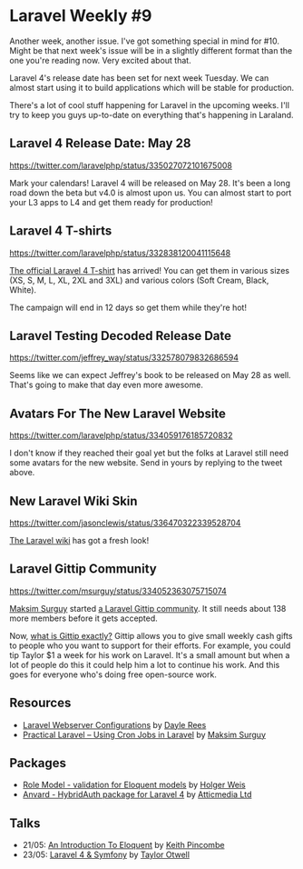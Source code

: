 # Laravel Weekly #9

Another week, another issue. I've got something special in mind for #10. Might be that next week's issue will be in a slightly different format than the one you're reading now. Very excited about that.

Laravel 4's release date has been set for next week Tuesday. We can almost start using it to build applications which will be stable for production.

There's a lot of cool stuff happening for Laravel in the upcoming weeks. I'll try to keep you guys up-to-date on everything that's happening in Laraland.

## Laravel 4 Release Date: May 28

https://twitter.com/laravelphp/status/335027072101675008

Mark your calendars! Laravel 4 will be released on May 28. It's been a long road down the beta but v4.0 is almost upon us. You can almost start to port your L3 apps to L4 and get them ready for production!

## Laravel 4 T-shirts

https://twitter.com/laravelphp/status/332838120041115648

[The official Laravel 4 T-shirt](http://teespring.com/laravel) has arrived! You can get them in various sizes (XS, S, M, L, XL, 2XL and 3XL) and various colors (Soft Cream, Black, White).

The campaign will end in 12 days so get them while they're hot!

## Laravel Testing Decoded Release Date

https://twitter.com/jeffrey_way/status/332578079832686594

Seems like we can expect Jeffrey's book to be released on May 28 as well. That's going to make that day even more awesome.

## Avatars For The New Laravel Website

https://twitter.com/laravelphp/status/334059176185720832

I don't know if they reached their goal yet but the folks at Laravel still need some avatars for the new website. Send in yours by replying to the tweet above.

## New Laravel Wiki Skin

https://twitter.com/jasonclewis/status/336470322339528704

[The Laravel wiki](http://wiki.laravel.io/) has got a fresh look!

## Laravel Gittip Community

https://twitter.com/msurguy/status/334052363075715074

[Maksim Surguy](https://twitter.com/msurguy) started [a Laravel Gittip community](https://www.gittip.com/for/laravel/). It still needs about 138 more members before it gets accepted. 

Now, [what is Gittip exactly?](https://www.gittip.com/about/) Gittip allows you to give small weekly cash gifts to people who you want to support for their efforts. For example, you could tip Taylor $1 a week for his work on Laravel. It's a small amount but when a lot of people do this it could help him a lot to continue his work. And this goes for everyone who's doing free open-source work.

## Resources

- [Laravel Webserver Configurations](https://github.com/daylerees/laravel-website-configs) by [Dayle Rees](https://twitter.com/daylerees)
- [Practical Laravel – Using Cron Jobs in Laravel](http://maxoffsky.com/code-blog/practical-laravel-using-cron-jobs-in-laravel/) by [Maksim Surguy](https://twitter.com/msurguy)

## Packages

- [Role Model - validation for Eloquent models](https://github.com/betawax/role-model) by [Holger Weis](https://twitter.com/betawax)
- [Anvard - HybridAuth package for Laravel 4](https://bitbucket.org/atticmedia/anvard) by [Atticmedia Ltd](http://atticmedia.com/)

## Talks

- 21/05: [An Introduction To Eloquent](http://phpneintrotoeloquent-eorg.eventbrite.com/) by [Keith Pincombe](https://twitter.com/pincombe)
- 23/05: [Laravel 4 & Symfony](http://portland2013.live.symfony.com/speakers#session-875) by [Taylor Otwell](https://twitter.com/taylorotwell)